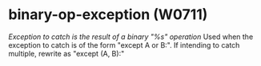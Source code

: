 # binary-op-exception (W0711)
*Exception to catch is the result of a binary \"%s\" operation* Used
when the exception to catch is of the form \"except A or B:\". If
intending to catch multiple, rewrite as \"except (A, B):\"
